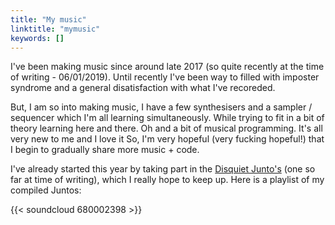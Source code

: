 ```yaml
---
title: "My music"
linktitle: "mymusic"
keywords: []
---
```


I've been making music since around late 2017 (so quite recently at the time of writing - 06/01/2019).
Until recently I've been way to filled with imposter syndrome and a general disatisfaction with what I've recoreded.

But, I am so into making music, I have a few synthesisers and a sampler / sequencer which I'm all learning simultaneously. While trying to fit in a bit
of theory learning here and there. Oh and a bit of musical programming. 
It's all very new to me and I love it 
So, I'm very hopeful (very fucking hopeful!) that I begin to gradually share more music + code.

I've already started this year by taking part in the [Disquiet Junto's](https://disquiet.com/) (one so far at time of writing), which I really hope to keep up.
Here is a playlist of my compiled Juntos: 

{{< soundcloud 680002398 >}}